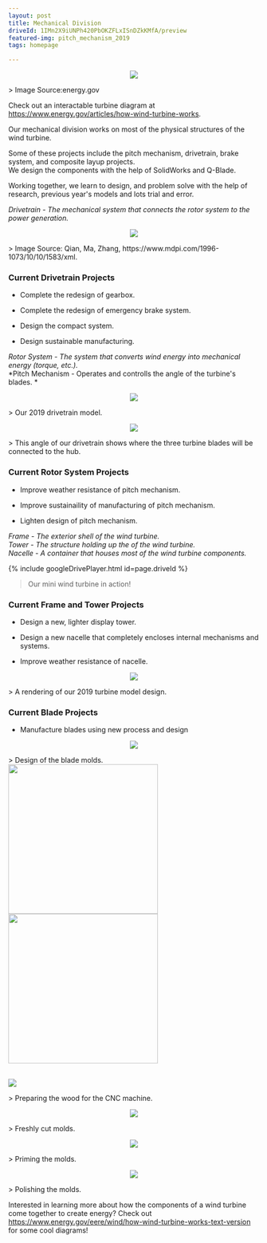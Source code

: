 ```yaml
---
layout: post
title: Mechanical Division
driveId: 1IMn2X9iUNPh420PbOKZFLxISnDZkKMfA/preview
featured-img: pitch_mechanism_2019
tags: homepage

---
```

<p align="center">
  <img src="{{ site.url }}{{ site.baseurl }}/assets/img/posts/wind_turbine_diagram.png">
</p>
> Image Source:energy.gov

Check out an interactable turbine diagram at <https://www.energy.gov/articles/how-wind-turbine-works>.


Our mechanical division works on most of the physical structures of the wind turbine. 

Some of these projects include the pitch mechanism, drivetrain, brake system, and composite layup projects.  
We design the components with the help of SolidWorks and Q-Blade.

Working together, we learn to design, and problem solve with the help of research, previous year's models and lots trial and error.





*Drivetrain - The mechanical system that connects the rotor system to the power generation.*  

<p align="center">
  <img src="{{ site.url }}{{ site.baseurl }}/assets/img/posts/drivetrain_diagram.png">
</p>
> Image Source: Qian, Ma, Zhang, https://www.mdpi.com/1996-1073/10/10/1583/xml.


### Current Drivetrain Projects

* Complete the redesign of gearbox.

* Complete the redesign of emergency brake system.

* Design the compact system.

* Design sustainable manufacturing.

*Rotor System - The system that converts wind energy into mechanical energy (torque, etc.).*  
*Pitch Mechanism - Operates and controlls the angle of the turbine's blades. *  

<p align="center">
  <img src="{{ site.url }}{{ site.baseurl }}/assets/img/posts/drivetrain.jpg">
</p>
> Our 2019 drivetrain model.

<p align="center">
  <img src="{{ site.url }}{{ site.baseurl }}/assets/img/posts/drivetrain_back.jpg">
</p>
> This angle of our drivetrain shows where the three turbine blades will be connected to the hub.

### Current Rotor System Projects

* Improve weather resistance of pitch mechanism.

* Improve sustainaility of manufacturing of pitch mechanism.

* Lighten design of pitch mechanism.

*Frame - The exterior shell of the wind turbine.*  
*Tower - The structure holding up the of the wind turbine.*  
*Nacelle - A container that houses most of the wind turbine components.*  


{% include googleDrivePlayer.html id=page.driveId %}
> Our mini wind turbine in action!

### Current Frame and Tower Projects

* Design a new, lighter display tower.

* Design a new nacelle that completely encloses internal mechanisms and systems.

* Improve weather resistance of nacelle.

<p align="center">
  <img src="{{ site.url }}{{ site.baseurl }}/assets/img/posts/full_render_2019">
</p>
> A rendering of our 2019 turbine model design.

### Current Blade Projects

* Manufacture blades using new process and design



<p align="center">
  <img src="{{ site.url }}{{ site.baseurl }}/assets/img/posts/blade_design.jpg">
</p>
> Design of the blade molds.

<section>
    <img width="300" src="{{ site.url }}{{ site.baseurl }}/assets/img/posts/blade_design.jpg">
    <img width="300" src="{{ site.url }}{{ site.baseurl }}/assets/img/posts/blade_manufacturing_1.jpg">
</section>


<p align="center">
  <div>
  <br>
  </div>
  <img src="{{ site.url }}{{ site.baseurl }}/assets/img/posts/blade_manufacturing_1.jpg">
</p>
> Preparing the wood for the CNC machine.




<p align="center">
  <img src="{{ site.url }}{{ site.baseurl }}/assets/img/posts/blade_manufacturing_2.jpg">
</p>
> Freshly cut molds.



<p align="center">
  <img src="{{ site.url }}{{ site.baseurl }}/assets/img/posts/blade_manufacturing_3.jpg">
</p>
> Priming the molds.



<p align="center">
  <img src="{{ site.url }}{{ site.baseurl }}/assets/img/posts/blade_manufacturing_4.jpg">
</p>
> Polishing the molds. 


Interested in learning more about how the components of a wind turbine come together to create energy? 
Check out <https://www.energy.gov/eere/wind/how-wind-turbine-works-text-version> for some cool diagrams!
